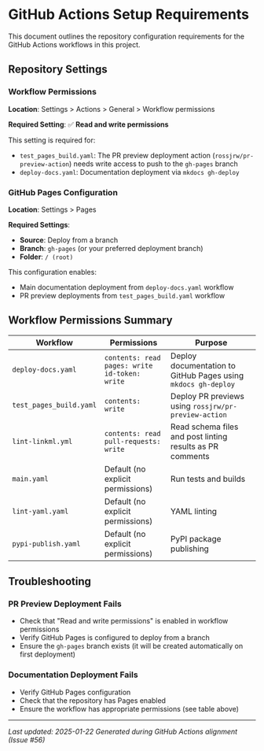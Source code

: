 # GitHub Actions Setup Requirements

This document outlines the repository configuration requirements for the GitHub Actions workflows in this project.

## Repository Settings

### Workflow Permissions

**Location**: Settings > Actions > General > Workflow permissions

**Required Setting**: ✅ **Read and write permissions**

This setting is required for:
- `test_pages_build.yaml`: The PR preview deployment action (`rossjrw/pr-preview-action`) needs write access to push to the `gh-pages` branch
- `deploy-docs.yaml`: Documentation deployment via `mkdocs gh-deploy`

### GitHub Pages Configuration

**Location**: Settings > Pages

**Required Settings**:
- **Source**: Deploy from a branch
- **Branch**: `gh-pages` (or your preferred deployment branch)
- **Folder**: `/ (root)`

This configuration enables:
- Main documentation deployment from `deploy-docs.yaml` workflow
- PR preview deployments from `test_pages_build.yaml` workflow

## Workflow Permissions Summary

| Workflow | Permissions | Purpose |
|----------|-------------|---------|
| `deploy-docs.yaml` | `contents: read`<br>`pages: write`<br>`id-token: write` | Deploy documentation to GitHub Pages using `mkdocs gh-deploy` |
| `test_pages_build.yaml` | `contents: write` | Deploy PR previews using `rossjrw/pr-preview-action` |
| `lint-linkml.yml` | `contents: read`<br>`pull-requests: write` | Read schema files and post linting results as PR comments |
| `main.yaml` | Default (no explicit permissions) | Run tests and builds |
| `lint-yaml.yaml` | Default (no explicit permissions) | YAML linting |
| `pypi-publish.yaml` | Default (no explicit permissions) | PyPI package publishing |

## Troubleshooting

### PR Preview Deployment Fails
- Check that "Read and write permissions" is enabled in workflow permissions
- Verify GitHub Pages is configured to deploy from a branch
- Ensure the `gh-pages` branch exists (it will be created automatically on first deployment)

### Documentation Deployment Fails
- Verify GitHub Pages configuration
- Check that the repository has Pages enabled
- Ensure the workflow has appropriate permissions (see table above)

---

*Last updated: 2025-01-22*
*Generated during GitHub Actions alignment (Issue #56)*